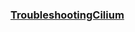 ### [TroubleshootingCilium](https://docs.cilium.io/en/v1.8/operations/troubleshooting/#automatic-log-state-collection)